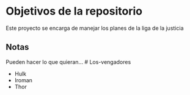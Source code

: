 # Objetivos de la repositorio

Este proyecto se encarga de manejar los planes de la liga de la justicia


## Notas
Pueden hacer lo que quieran...
#   L o s - v e n g a d o r e s 
  - Hulk
  - Iroman
  - Thor
 
